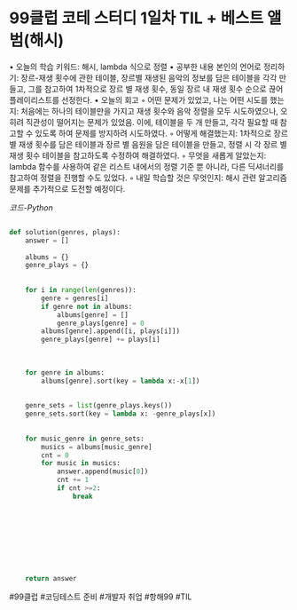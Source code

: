 # 99클럽 코테 스터디 1일차 TIL + 베스트 앨범(해시)



• 오늘의 학습 키워드: 해시, lambda 식으로 정렬
• 공부한 내용 본인의 언어로 정리하기: 장르-재생 횟수에 관한 테이블, 장르별 재생된 음악의 정보를 담은 테이블을 각각 만들고, 그를 참고하여 1차적으로 장르 별 재생 횟수, 동일 장르 내 재생 횟수 순으로 끊어 플레이리스트를 선정한다. 
• 오늘의 회고
    ◦ 어떤 문제가 있었고, 나는 어떤 시도를 했는지: 처음에는 하나의 테이블만을 가지고 재생 횟수와 음악 정렬을 모두 시도하였으나, 오히려 직관성이 떨어지는 문제가 있었음. 이에, 테이블을 두 개 만들고, 각각 필요할 때 참고할 수 있도록 하여 문제를 방지하려 시도하였다.
    ◦ 어떻게 해결했는지: 1차적으로 장르 별 재생 횟수를 담은 테이블과 장르 별 음원을 담은 테이블을 만들고, 정렬 시 각 장르 별 재생 횟수 테이블을 참고하도록 수정하여 해결하였다.
    ◦ 무엇을 새롭게 알았는지: lambda 함수를 사용하여 같은 리스트 내에서의 정렬 기준 뿐 아니라, 다른 딕셔너리를 참고하여 정렬을 진행할 수도 있었다.
    ◦ 내일 학습할 것은 무엇인지: 해시 관련 알고리즘 문제를 추가적으로 도전할 예정이다.


*코드-Python*

```Python

def solution(genres, plays):
    answer = []
    
    albums = {}
    genre_plays = {}
    
    
    for i in range(len(genres)):
        genre = genres[i]
        if genre not in albums:
            albums[genre] = []
            genre_plays[genre] = 0
        albums[genre].append([i, plays[i]])
        genre_plays[genre] += plays[i]
    
    
    
    for genre in albums:
        albums[genre].sort(key = lambda x:-x[1])
        
        
    genre_sets = list(genre_plays.keys())
    genre_sets.sort(key = lambda x: -genre_plays[x])
    
    
    for music_genre in genre_sets:
        musics = albums[music_genre]
        cnt = 0
        for music in musics:
            answer.append(music[0])
            cnt += 1
            if cnt >=2:
                break

        
    
        
        
    
    
        
    
    return answer

```

#99클럽 #코딩테스트 준비 #개발자 취업 #항해99 #TIL